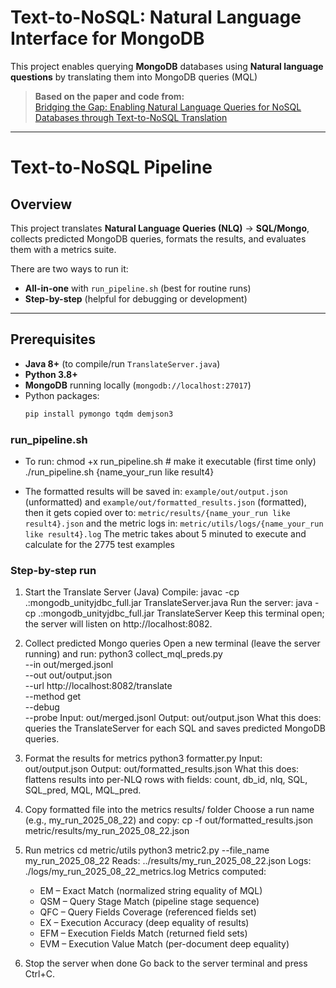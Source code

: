 # Text-to-NoSQL: Natural Language Interface for MongoDB

This project enables querying **MongoDB** databases using **Natural language questions** by translating them into MongoDB queries (MQL)

> **Based on the paper and code from:**  
> [Bridging the Gap: Enabling Natural Language Queries for NoSQL Databases through Text-to-NoSQL Translation](https://arxiv.org/pdf/2502.11201)

---
# Text-to-NoSQL Pipeline

## Overview

This project translates **Natural Language Queries (NLQ)** → **SQL/Mongo**, collects predicted MongoDB queries, formats the results, and evaluates them with a metrics suite.

There are two ways to run it:

- **All-in-one** with `run_pipeline.sh` (best for routine runs)
- **Step-by-step** (helpful for debugging or development)
---

## Prerequisites

- **Java 8+** (to compile/run `TranslateServer.java`)
- **Python 3.8+**
- **MongoDB** running locally (`mongodb://localhost:27017`)
- Python packages:
  ```bash
  pip install pymongo tqdm demjson3

### run_pipeline.sh

- To run:
    chmod +x run_pipeline.sh   # make it executable (first time only)
    ./run_pipeline.sh {name_your_run like result4}

- The formatted results will be saved in: 
`example/out/output.json` (unformatted) and `example/out/formatted_results.json` (formatted), then it gets copied over to:
`metric/results/{name_your_run like result4}.json`
and the metric logs in: `metric/utils/logs/{name_your_run like result4}.log`
The metric takes about 5 minuted to execute and calculate for the 2775 test examples

### Step-by-step run

1) Start the Translate Server (Java)
    Compile: javac -cp .:mongodb_unityjdbc_full.jar TranslateServer.java
    Run the server: java -cp .:mongodb_unityjdbc_full.jar TranslateServer
    Keep this terminal open; the server will listen on http://localhost:8082.

2) Collect predicted Mongo queries
Open a new terminal (leave the server running) and run:
python3 collect_mql_preds.py \
  --in out/merged.jsonl \
  --out out/output.json \
  --url http://localhost:8082/translate \
  --method get \
  --debug \
  --probe
Input: out/merged.jsonl
Output: out/output.json
What this does: queries the TranslateServer for each SQL and saves predicted MongoDB queries.
3) Format the results for metrics
python3 formatter.py
Input: out/output.json
Output: out/formatted_results.json
What this does: flattens results into per-NLQ rows with fields:
count, db_id, nlq, SQL, SQL_pred, MQL, MQL_pred.
4) Copy formatted file into the metrics results/ folder
Choose a run name (e.g., my_run_2025_08_22) and copy:
cp -f out/formatted_results.json metric/results/my_run_2025_08_22.json
5) Run metrics
cd metric/utils
python3 metric2.py --file_name my_run_2025_08_22
Reads: ../results/my_run_2025_08_22.json
Logs: ./logs/my_run_2025_08_22_metrics.log
Metrics computed:
    - EM – Exact Match (normalized string equality of MQL)
    - QSM – Query Stage Match (pipeline stage sequence)
    - QFC – Query Fields Coverage (referenced fields set)
    - EX – Execution Accuracy (deep equality of results)
    - EFM – Execution Fields Match (returned field sets)
    - EVM – Execution Value Match (per-document deep equality)
6) Stop the server when done
Go back to the server terminal and press Ctrl+C.
